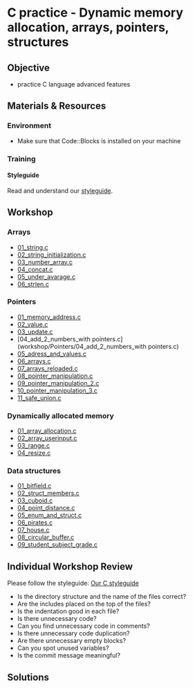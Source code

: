 # C practice - Dynamic memory allocation, arrays, pointers, structures

## Objective
- practice C language advanced features

## Materials & Resources
### Environment
- Make sure that Code::Blocks is installed on your machine

### Training
#### Styleguide
Read and understand our [styleguide](https://github.com/greenfox-academy/totoro-syllabus/blob/master/STYLEGUIDE.md).

## Workshop
### Arrays
- [01_string.c](workshop/Arrays/01_string.c)
- [02_string_initialization.c](workshop/Arrays/02_string_initialization.c)
- [03_number_array.c](workshop/Arrays/03_number_array.c)
- [04_concat.c](workshop/Arrays/04_concat.c)
- [05_under_avarage.c](workshop/Arrays/05_under_avarage.c)
- [06_strlen.c](workshop/Arrays/06_strlen.c)

### Pointers
- [01_memory_address.c](workshop/Pointers/01_memory_address.c)
- [02_value.c](workshop/Pointers/02_value.c)
- [03_update.c](workshop/Pointers/03_update.c)
- [04_add_2_numbers_with pointers.c](workshop/Pointers/04_add_2_numbers_with pointers.c)
- [05_adress_and_values.c](workshop/Pointers/05_adress_and_values.c)
- [06_arrays.c](workshop/Pointers/06_arrays.c)
- [07_arrays_reloaded.c](workshop/Pointers/07_arrays_reloaded.c)
- [08_pointer_manipulation.c](workshop/Pointers/08_pointer_manipulation.c)
- [09_pointer_manipulation_2.c](workshop/Pointers/09_pointer_manipulation_2.c)
- [10_pointer_manipulation_3.c](workshop/Pointers/10_pointer_manipulation_3.c)
- [11_safe_union.c](workshop/Pointers/11_safe_union.c)

### Dynamically allocated memory
- [01_array_allocation.c](workshop/Dyn-mem/01_array_allocation.c)
- [02_array_userinput.c](workshop/Dyn-mem/02_array_userinput.c)
- [03_range.c](workshop/Dyn-mem/03_range.c)
- [04_resize.c](workshop/Dyn-mem/04_resize.c)

### Data structures
- [01_bitfield.c](workshop/Data-structures/01_bitfield.c)
- [02_struct_members.c](workshop/Data-structures/02_struct_members.c)
- [03_cuboid.c](workshop/Data-structures/03_cuboid.c)
- [04_point_distance.c](workshop/Data-structures/04_point_distance.c)
- [05_enum_and_struct.c](workshop/Data-structures/05_enum_and_struct.c)
- [06_pirates.c](workshop/Data-structures/06_pirates.c)
- [07_house.c](workshop/Data-structures/07_house.c)
- [08_circular_buffer.c](workshop/Data-structures/08_circular_buffer.c)
- [09_student_subject_grade.c](workshop/Data-structures/09_student_subject_grade.c)


## Individual Workshop Review
Please follow the styleguide: [Our C styleguide](https://github.com/greenfox-academy/teaching-materials/blob/master/styleguide/c.md)

 - Is the directory structure and the name of the files correct?
 - Are the includes placed on the top of the files?
 - Is the indentation good in each file?
 - Is there unnecessary code?
 - Can you find unnecessary code in comments?
 - Is there unnecessary code duplication?
 - Are there unnecessary empty blocks?
 - Can you spot unused variables?
 - Is the commit message meaningful?

## Solutions
